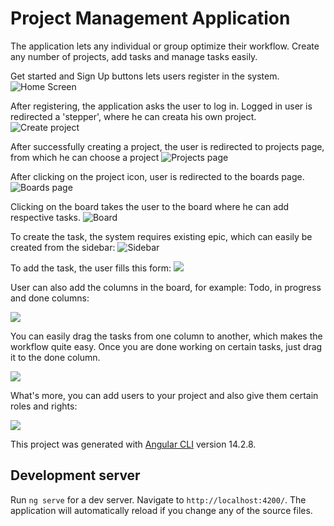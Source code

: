# Project Management Application

The application lets any individual or group optimize their workflow. Create any number of projects, add tasks
and manage tasks easily.

Get started and Sign Up buttons lets users register in the system.
![Home Screen](https://user-images.githubusercontent.com/107862005/233786484-1da05d9a-1b16-41ba-8961-197a6d326f78.png)

After registering, the application asks the user to log in.
Logged in user is redirected a 'stepper', where he can creata his own project.
![Create project](https://user-images.githubusercontent.com/107862005/233786411-2a78a700-8ce2-4a1c-9d55-7e337c6f8a02.png)

After successfully creating a project, the user is redirected to projects page, from which he can choose a project
![Projects page](https://user-images.githubusercontent.com/107862005/233786412-a3d0f36d-f909-4fd1-bc8b-75f78f4eac6b.png)

After clicking on the project icon, user is redirected to the boards page.
![Boards page](https://user-images.githubusercontent.com/107862005/233786407-b619ae2c-2db6-4a94-b51c-e6498811a69a.png)

Clicking on the board takes the user to the board where he can add respective tasks.
![Board](https://user-images.githubusercontent.com/107862005/233786418-577fd556-64e7-4448-b220-0cc8b3ad0194.png)

To create the task, the system requires existing epic, which can easily be created from the sidebar: 
![Sidebar](https://user-images.githubusercontent.com/107862005/233787289-9bcb68e3-e3bd-400d-b64d-9cfffb8c9b8c.png)

To add the task, the user fills this form: 
![](https://user-images.githubusercontent.com/107862005/233787316-17f3a35e-6ffa-4011-94d6-95ea7dee5067.png)

User can also add the columns in the board, for example: Todo, in progress and done columns: 

![](https://user-images.githubusercontent.com/107862005/233786419-f0dfded9-e470-4512-9ed9-d37e5bf46fe7.png)

You can easily drag the tasks from one column to another, which makes the workflow quite easy. Once you are done working
on certain tasks, just drag it to the done column.

![](https://user-images.githubusercontent.com/107862005/233786417-1d7c3d55-fe1f-409b-b6c8-57ca4b45b7cb.png)

What's more, you can add users to your project and also give them certain roles and rights: 

![](https://user-images.githubusercontent.com/107862005/233787457-efda3782-7cc5-4c2c-a6dc-9638af63ce16.png)

This project was generated with [Angular CLI](https://github.com/angular/angular-cli) version 14.2.8.

## Development server

Run `ng serve` for a dev server. Navigate to `http://localhost:4200/`. The application will automatically reload if you change any of the source files.

